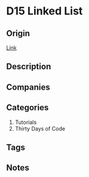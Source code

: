 # D15 Linked List

## Origin

[Link](https://www.hackerrank.com/challenges/30-linked-list)

## Description

## Companies

## Categories

1. Tutorials
1. Thirty Days of Code

## Tags

## Notes